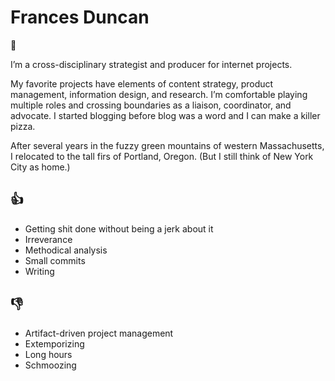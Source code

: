 ---
---
# Frances Duncan 

👋

I’m a cross-disciplinary strategist and producer for internet projects.

My favorite projects have elements of content strategy, product management, information design, and research. I’m comfortable playing multiple roles and crossing boundaries as a liaison, coordinator, and advocate. I started blogging before blog was a word and I can make a killer pizza.

After several years in the fuzzy green mountains of western Massachusetts, I relocated to the tall firs of Portland, Oregon. (But I still think of New York City as home.)


## 👍
- Getting shit done without being a jerk about it
- Irreverance
- Methodical analysis
- Small commits
- Writing  

## 👎
- Artifact-driven project management
- Extemporizing
- Long hours
- Schmoozing